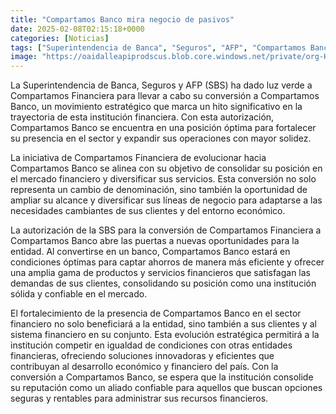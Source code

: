 ```yaml
---
title: "Compartamos Banco mira negocio de pasivos"
date: 2025-02-08T02:15:18+0000
categories: [Noticias]
tags: ["Superintendencia de Banca", "Seguros", "AFP", "Compartamos Banco", "institución financiera", "servicios financieros", "sector financiero", "Compartamos Financiera", "entidad financiera."]
image: "https://oaidalleapiprodscus.blob.core.windows.net/private/org-HKmKxpuNw3Y88lm4EBrIPq0n/user-ZwiCXOggLL8ZNNKE2g7rXFmV/img-mpALVBx8uZEFLqPLNfH2f7qW.png?st=2025-02-08T01%3A15%3A18Z&se=2025-02-08T03%3A15%3A18Z&sp=r&sv=2024-08-04&sr=b&rscd=inline&rsct=image/png&skoid=d505667d-d6c1-4a0a-bac7-5c84a87759f8&sktid=a48cca56-e6da-484e-a814-9c849652bcb3&skt=2025-02-08T00%3A56%3A45Z&ske=2025-02-09T00%3A56%3A45Z&sks=b&skv=2024-08-04&sig=ZjmHBjtOK4%2Bm%2BrXL7oqWyOfJ%2BNjD0okqJIhikfBD6SM%3D"
---
```


La Superintendencia de Banca, Seguros y AFP (SBS) ha dado luz verde a Compartamos Financiera para llevar a cabo su conversión a Compartamos Banco, un movimiento estratégico que marca un hito significativo en la trayectoria de esta institución financiera. Con esta autorización, Compartamos Banco se encuentra en una posición óptima para fortalecer su presencia en el sector y expandir sus operaciones con mayor solidez.

La iniciativa de Compartamos Financiera de evolucionar hacia Compartamos Banco se alinea con su objetivo de consolidar su posición en el mercado financiero y diversificar sus servicios. Esta conversión no solo representa un cambio de denominación, sino también la oportunidad de ampliar su alcance y diversificar sus líneas de negocio para adaptarse a las necesidades cambiantes de sus clientes y del entorno económico.

La autorización de la SBS para la conversión de Compartamos Financiera a Compartamos Banco abre las puertas a nuevas oportunidades para la entidad. Al convertirse en un banco, Compartamos Banco estará en condiciones óptimas para captar ahorros de manera más eficiente y ofrecer una amplia gama de productos y servicios financieros que satisfagan las demandas de sus clientes, consolidando su posición como una institución sólida y confiable en el mercado.

El fortalecimiento de la presencia de Compartamos Banco en el sector financiero no solo beneficiará a la entidad, sino también a sus clientes y al sistema financiero en su conjunto. Esta evolución estratégica permitirá a la institución competir en igualdad de condiciones con otras entidades financieras, ofreciendo soluciones innovadoras y eficientes que contribuyan al desarrollo económico y financiero del país. Con la conversión a Compartamos Banco, se espera que la institución consolide su reputación como un aliado confiable para aquellos que buscan opciones seguras y rentables para administrar sus recursos financieros.
    